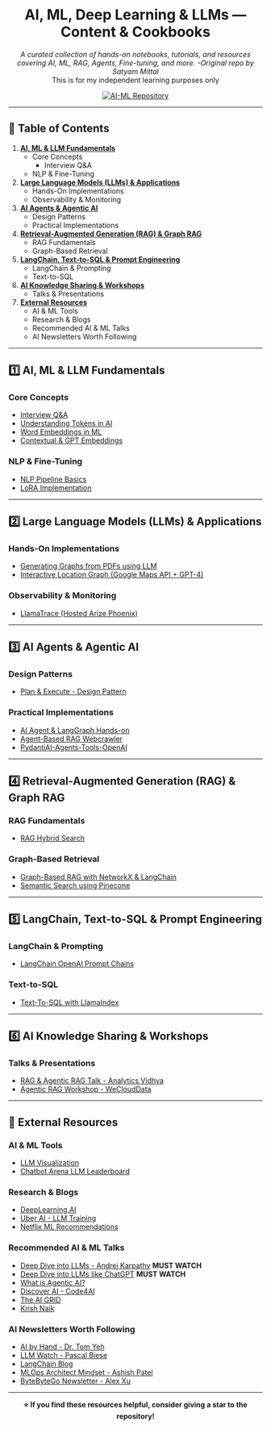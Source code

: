 <h1 align="center">AI, ML, Deep Learning & LLMs — Content & Cookbooks </h1>

<p align="center">
   <em>A curated collection of hands-on notebooks, tutorials, and resources covering AI, ML, RAG, Agents, Fine-tuning, and more.  -Original repo by Satyam Mittal</em>
   <br> This is for my independent learning purposes only 
</p>

<p align="center">
  <a href="https://github.com/05satyam/AI-ML" target="_blank">
    <img src="https://img.shields.io/badge/Explore_AI--ML_Repository-Black?style=for-the-badge&logo=github" alt="AI-ML Repository"/>
  </a>
</p>

---

## 📌 Table of Contents  

1. **[AI, ML & LLM Fundamentals](#ai-ml--llm-fundamentals)**
   - Core Concepts
        - Interview Q&A
   - NLP & Fine-Tuning  
2. **[Large Language Models (LLMs) & Applications](#large-language-models-llms--applications)**
   - Hands-On Implementations  
   - Observability & Monitoring  
3. **[AI Agents & Agentic AI](#ai-agents--agentic-ai)**
   - Design Patterns  
   - Practical Implementations  
4. **[Retrieval-Augmented Generation (RAG) & Graph RAG](#retrieval-augmented-generation-rag--graph-rag)**
   - RAG Fundamentals  
   - Graph-Based Retrieval  
5. **[LangChain, Text-to-SQL & Prompt Engineering](#langchain-text-to-sql--prompt-engineering)**
   - LangChain & Prompting  
   - Text-to-SQL  
6. **[AI Knowledge Sharing & Workshops](#ai-knowledge-sharing--workshops)**
   - Talks & Presentations  
7. **[External Resources](#external-resources)**
   - AI & ML Tools  
   - Research & Blogs  
   -  Recommended AI & ML Talks
   -  AI Newsletters Worth Following

---

## 1️⃣ AI, ML & LLM Fundamentals  

### Core Concepts  
- [Interview Q&A](https://github.com/05satyam/AI-ML/blob/main/concepts-interview-experience/interview-expereince/AI-ML-QnA.md)  
- [Understanding Tokens in AI](https://github.com/05satyam/AI-ML/blob/main/ai-ml-genai-common-scripts/Tokens_in_AI(GenAI).ipynb)  
- [Word Embeddings in ML](https://github.com/05satyam/AI-ML/blob/main/ai-ml-genai-common-scripts/ML_WordEmbeddings.ipynb)  
- [Contextual & GPT Embeddings](https://github.com/05satyam/AI-ML/blob/main/concepts-interview-experience/Contexual%20And%20GPT%20Embeddings.md)  

### NLP & Fine-Tuning  
- [NLP Pipeline Basics](https://github.com/05satyam/AI-ML/blob/main/ai-ml-genai-common-scripts/NLP_Pipeline_Basics.ipynb)  
- [LoRA Implementation](https://github.com/05satyam/AI-ML/blob/main/finetuning/Simple_LoRA.ipynb)  

---

## 2️⃣ Large Language Models (LLMs) & Applications  

### Hands-On Implementations  
- [Generating Graphs from PDFs using LLM](https://github.com/05satyam/AI-ML/blob/main/llms-based-application/generating_interactive_human_readable_graphs_from_pdf_dcouments_using_llm.ipynb)  
- [Interactive Location Graph (Google Maps API + GPT-4)](https://github.com/05satyam/AI-ML/blob/main/llms-based-application/Interactive%20Location%20Graph%20with%20Google%20Maps%20API%20and%20GPT-4.ipynb)  

### Observability & Monitoring  
- [LlamaTrace (Hosted Arize Phoenix)](https://github.com/05satyam/AI-ML/blob/main/llm-observability/LlamaTrace_(Hosted_Arize_Phoenix).ipynb)  

---

## 3️⃣ AI Agents & Agentic AI  

### Design Patterns  
- [Plan & Execute - Design Pattern](https://github.com/05satyam/AI-ML/blob/main/langchain/agenticAI_design_patterns/plan_and_execute.ipynb)  

### Practical Implementations  
- [AI Agent & LangGraph Hands-on](https://github.com/05satyam/AI-ML/blob/main/agentic-frameworks-and-applications/AI_Agents_and_Agent_LangGraph.ipynb)  
- [Agent-Based RAG Webcrawler](https://github.com/05satyam/AI-ML/blob/main/agentic-frameworks-and-applications/webcrawler_agentic_system.ipynb)  
- [PydantiAI-Agents-Tools-OpenAI](https://github.com/05satyam/AI-ML/blob/main/agentic-frameworks-and-applications/PydanticAI_Agents_Tools_OpenAI.ipynb)  

---

## 4️⃣ Retrieval-Augmented Generation (RAG) & Graph RAG  

### RAG Fundamentals  
- [RAG Hybrid Search](https://github.com/05satyam/AI-ML/blob/main/simple-rag-graphrag/HybridSearch.ipynb)  

### Graph-Based Retrieval  
- [Graph-Based RAG with NetworkX & LangChain](https://github.com/05satyam/AI-ML/blob/main/simple-rag-graphrag/Graph_Based_Retrieval_Augmented_Generation_(RAG)_System_Using_Networkx%2CLangChain.ipynb)  
- [Semantic Search using Pinecone](https://github.com/05satyam/AI-ML/blob/main/simple-rag-graphrag/semantic_search_vec_pinecone.ipynb)  

---

## 5️⃣ LangChain, Text-to-SQL & Prompt Engineering  

### LangChain & Prompting  
- [LangChain OpenAI Prompt Chains](https://github.com/05satyam/AI-ML/blob/main/langchain/lanchain-openai-prompt-chains.ipynb)  

### Text-to-SQL  
- [Text-To-SQL with LlamaIndex](https://github.com/05satyam/AI-ML/blob/main/text-to-sql/Text_To_SQL_LlamaIndex.ipynb)  

---

## 6️⃣ AI Knowledge Sharing & Workshops  

### Talks & Presentations  
- [RAG & Agentic RAG Talk - Analytics Vidhya](https://github.com/05satyam/AI-ML/blob/main/talks_handson-ai_ml_genai-notebooks/Talk_On_Naive_RAG_and_Agentic_RAG_and_LLM_Observability.ipynb)  
- [Agentic RAG Workshop - WeCloudData](https://github.com/05satyam/AI-ML/blob/main/talks_handson-ai_ml_genai-notebooks/GenAI%20Webinar%20-%20Satyam%20Mittal%20(1).pdf)  

---

## 🔗 External Resources 

### AI & ML Tools  
- [LLM Visualization](https://bbycroft.net/llm)  
- [Chatbot Arena LLM Leaderboard](https://lmarena.ai/)  

### Research & Blogs  
- [DeepLearning.AI](https://www.deeplearning.ai/the-batch/)  
- [Uber AI - LLM Training](https://www.uber.com/en-GB/blog/open-source-and-in-house-how-uber-optimizes-llm-training/)  
- [Netflix ML Recommendations](https://netflixtechblog.com/)  


### Recommended AI & ML Talks
- [Deep Dive into LLMs - Andrej Karpathy](https://youtu.be/7xTGNNLPyMI?t=1052)   **MUST WATCH**
- [Deep Dive into LLMs like ChatGPT](https://youtu.be/7xTGNNLPyMI?t=797)         **MUST WATCH**
- [What is Agentic AI?](https://youtu.be/kJLiOGle3Lw)  
- [Discover AI - Code4AI](https://www.youtube.com/@code4AI)  
- [The AI GRID](https://www.youtube.com/@TheAiGrid)  
- [Krish Naik](https://www.youtube.com/@krishnaik06)  


### AI Newsletters Worth Following
- [AI by Hand - Dr. Tom Yeh](https://aibyhand.substack.com/)  
- [LLM Watch - Pascal Biese](https://www.llmwatch.com/)  
- [LangChain Blog](https://blog.langchain.dev/)  
- [MLOps Architect Mindset - Ashish Patel](https://www.linkedin.com/newsletters/mlops-architect-mindset-7015185399367012352/)  
- [ByteByteGo Newsletter - Alex Xu](https://www.linkedin.com/newsletters/bytebytego-newsletter-7144012310280359936/)  

---

<p align="center">
  <b>⭐ If you find these resources helpful, consider giving a star to the repository!</b>
</p>

